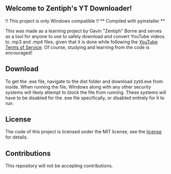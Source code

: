 Welcome to Zentiph's YT Downloader!
-----------------------------------

!! This project is only Windows compatible !!
** Compiled with pyinstaller **

This was made as a learning project by Gavin "Zentiph" Borne and serves as a tool for anyone to use to safely download and convert YouTube videos to .mp3 and .mp4 files, given that it is done while following the [YouTube Terms of Service](https://www.youtube.com/static?template=terms). Of course, studying and learning from the code is encouraged!

Download
--------

To get the .exe file, navigate to the dist folder and download zytd.exe from inside. When running the file, Windows along with any other security systems will likely attempt to block the file from running. These systems will have to be disabled for the .exe file specifically, or disabled entirely for it to run.

License
-------

The code of this project is licensed under the MIT license, see the [license](LICENSE.md) for details.

Contributions
-------------

This repository will not be accepting contributions.
